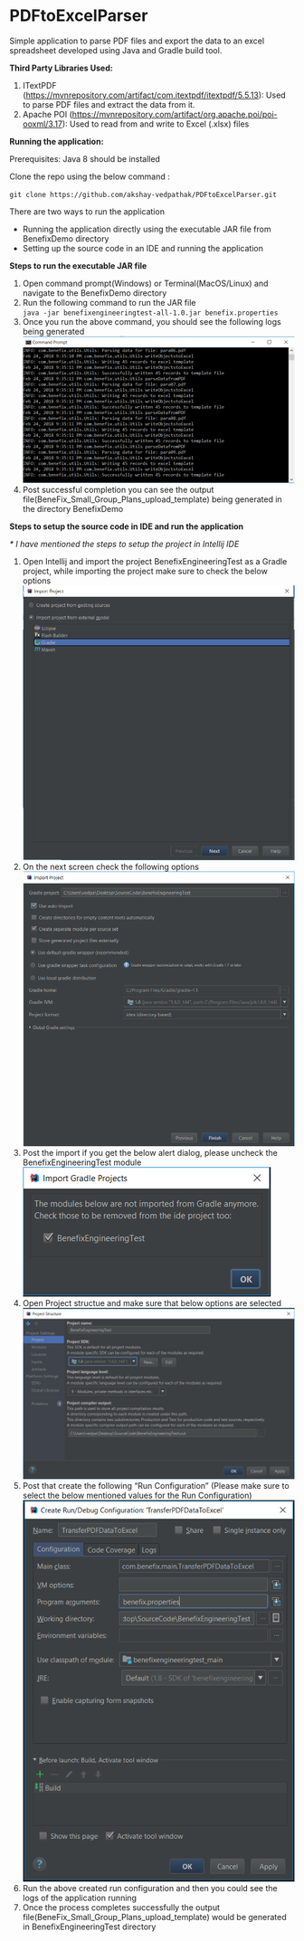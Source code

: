 # PDFtoExcelParser

Simple application to parse PDF files and export the data to an excel spreadsheet
developed using Java and Gradle build tool.

<b>Third Party Libraries Used:</b>
1.	ITextPDF (https://mvnrepository.com/artifact/com.itextpdf/itextpdf/5.5.13): Used to parse PDF files and extract the data from it.
2.	Apache POI (https://mvnrepository.com/artifact/org.apache.poi/poi-ooxml/3.17): Used to read from and write to Excel (.xlsx) files 

<b>Running the application:</b>

Prerequisites: Java 8 should be installed

Clone the repo using the below command :

`git clone https://github.com/akshay-vedpathak/PDFtoExcelParser.git`

There are two ways to run the application
- Running the application directly using the executable JAR file from BenefixDemo directory
- Setting up the source code in an IDE and running the application   

<b>Steps to run the executable JAR file</b>

1. Open command prompt(Windows) or Terminal(MacOS/Linux) and navigate to the BenefixDemo directory
2. Run the following command to run the JAR file <br>
`java -jar benefixengineeringtest-all-1.0.jar benefix.properties`
3. Once you run the above command, you should see the following logs being generated
![image](etc/logs.PNG)
4. Post successful completion you can see the output file(BeneFix_Small_Group_Plans_upload_template) being generated in the directory BenefixDemo

<b>Steps to setup the source code in IDE and run the application</b>

_* I have mentioned the steps to setup the project in Intellij IDE_

1. Open Intellij and import the project BenefixEngineeringTest as a Gradle project, 
while importing the project make sure to check the below options
![image](etc/importProject.png)
2. On the next screen check the following options
![image](etc/importProject1.png)
3. Post the import if you get the below alert dialog, please uncheck the BenefixEngineeringTest module
![image](etc/alertDialog.png)
4. Open Project structue and make sure that below options are selected
![image](etc/projectStructure.png)
5. Post that create the following “Run Configuration” (Please make sure to select the below mentioned values for the Run
Configuration)
![image](etc/runConfiguration.png)
6. Run the above created run configuration and then you could see the logs of the application running
7. Once the process completes successfully the output file(BeneFix_Small_Group_Plans_upload_template)
 would be generated in BenefixEngineeringTest directory



